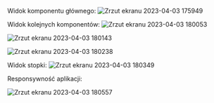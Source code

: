Widok komponentu głównego:
![Zrzut ekranu 2023-04-03 175949](https://user-images.githubusercontent.com/58340006/229568643-69d09be9-ef86-4a0c-ae98-5af7f4f98b60.png)


Widok kolejnych komponentów:
![Zrzut ekranu 2023-04-03 180053](https://user-images.githubusercontent.com/58340006/229568652-e96bf282-e21a-420a-a761-30951c651486.png)


![Zrzut ekranu 2023-04-03 180143](https://user-images.githubusercontent.com/58340006/229568664-4b959896-7e65-4172-b60a-77e294f7aa98.png)


![Zrzut ekranu 2023-04-03 180238](https://user-images.githubusercontent.com/58340006/229568989-e89b7975-2499-4a2b-b0eb-6c4efc75f186.png)


Widok stopki:
![Zrzut ekranu 2023-04-03 180349](https://user-images.githubusercontent.com/58340006/229569035-f775862d-c928-4d71-a4df-3ea6c9cb251c.png)


Responsywność aplikacji:

![Zrzut ekranu 2023-04-03 180557](https://user-images.githubusercontent.com/58340006/229569098-0a3a6e20-5dd8-49b5-8a09-3b50278a9887.png)
